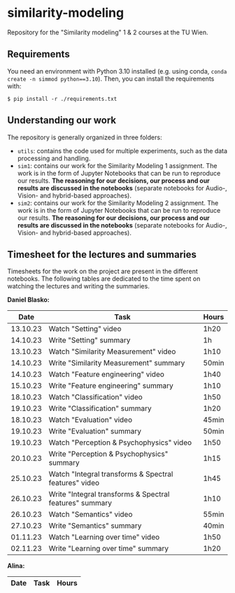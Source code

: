 # similarity-modeling
Repository for the "Similarity modeling" 1 &amp; 2 courses at the TU Wien.


## Requirements
You need an environment with Python 3.10 installed (e.g. using conda, `conda create -n simmod python==3.10`). Then, you can install the requirements with:
```
$ pip install -r ./requirements.txt
```

## Understanding our work
The repository is generally organized in three folders:
- `utils`: contains the code used for multiple experiments, such as the data processing and handling. 
- `sim1`: contains our work for the Similarity Modeling 1 assignment. The work is in the form of Jupyter Notebooks that can be run to reproduce our results. **The reasoning for our decisions, our process and our results are discussed in the notebooks** (separate notebooks for Audio-, Vision- and hybrid-based approaches).
- `sim2`: contains our work for the Similarity Modeling 2 assignment. The work is in the form of Jupyter Notebooks that can be run to reproduce our results. **The reasoning for our decisions, our process and our results are discussed in the notebooks** (separate notebooks for Audio-, Vision- and hybrid-based approaches). 


## Timesheet for the lectures and summaries
Timesheets for the work on the project are present in the different notebooks. The following tables are dedicated to the time spent on watching the lectures and writing the summaries.

**Daniel Blasko:**

<table>
<thead>
  <tr>
    <th>Date</th>
    <th>Task</th>
    <th>Hours</th>

  </tr>
</thead>
<tbody>
  <tr>
    <td>13.10.23</td>
    <td>Watch "Setting" video</td>
    <td>1h20</td>
  </tr>
  <tr>
    <td>14.10.23</td>
    <td>Write "Setting" summary</td>
    <td>1h</td>
  </tr>
  <tr>
    <td>13.10.23</td>
    <td>Watch "Similarity Measurement" video</td>
    <td>1h10</td>
  </tr>
  <tr>
    <td>14.10.23</td>
    <td>Write "Similarity Measurement" summary</td>
    <td>50min</td>
  </tr>
  <tr>
    <td>14.10.23</td>
    <td>Watch "Feature engineering" video</td>
    <td>1h40</td>
  </tr>
  <tr>
    <td>15.10.23</td>
    <td>Write "Feature engineering" summary</td>
    <td>1h10</td>
  </tr>
  <tr>
    <td>18.10.23</td>
    <td>Watch "Classification" video</td>
    <td>1h50</td>
  </tr>
  <tr>
    <td>19.10.23</td>
    <td>Write "Classification" summary</td>
    <td>1h20</td>
  </tr>
  <tr>
    <td>18.10.23</td>
    <td>Watch "Evaluation" video</td>
    <td>45min</td>
  </tr>
  <tr>
    <td>19.10.23</td>
    <td>Write "Evaluation" summary</td>
    <td>50min</td>
  </tr>
  <tr>
    <td>19.10.23</td>
    <td>Watch "Perception & Psychophysics" video</td>
    <td>1h50</td>
  </tr>
  <tr>
    <td>20.10.23</td>
    <td>Write "Perception & Psychophysics" summary</td>
    <td>1h15</td>
  </tr>
  <tr>
    <td>25.10.23</td>
    <td>Watch "Integral transforms & Spectral features" video</td>
    <td>1h45</td>
  </tr>
  <tr>
    <td>26.10.23</td>
    <td>Write "Integral transforms & Spectral features" summary</td>
    <td>1h10</td>
  </tr>
  <tr>
    <td>26.10.23</td>
    <td>Watch "Semantics" video</td>
    <td>55min</td>
  </tr>
  <tr>
    <td>27.10.23</td>
    <td>Write "Semantics" summary</td>
    <td>40min</td>
  </tr>
  <tr>
    <td>01.11.23</td>
    <td>Watch "Learning over time" video</td>
    <td>1h50</td>
  </tr>
  <tr>
    <td>02.11.23</td>
    <td>Write "Learning over time" summary</td>
    <td>1h20</td>
  </tr>
</tbody>
</table>

**Alina:**
<table>
<thead>
  <tr>
    <th>Date</th>
    <th>Task</th>
    <th>Hours</th>

  </tr>
</thead>
<tbody>
</tbody>
</table>
